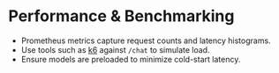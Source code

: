 # Performance & Benchmarking

- Prometheus metrics capture request counts and latency histograms.
- Use tools such as [k6](https://k6.io/) against `/chat` to simulate load.
- Ensure models are preloaded to minimize cold-start latency.
